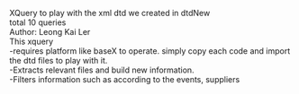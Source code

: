 XQuery to play with the xml dtd we created in dtdNew <br />
total 10 queries <br />
Author: Leong Kai Ler <br />
This xquery <br />
-requires platform like baseX to operate. simply copy each code and import the dtd files to play with it. <br />
-Extracts relevant files and build new information. <br />
-Filters information such as according to the events, suppliers <br />

